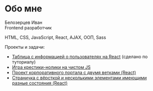 # Обо мне

Белозерцев Иван
<br>
Frontend разработчик

HTML, CSS, JavaScript, React, AJAX, ООП, Sass

Проекты и задачи:
- <a href="https://github.com/ivvn8/-Tables-sorted-by-fields.-React-JS.">Таблица с информацией о пользователях на React</a> (сделано по туториалу)
- <a href="https://github.com/ivvn8/tic-tac-toe-JS">Игра крестики-нолики на чистом JS</a>
- <a href="https://github.com/ivvn8/chat-network">Проект корпоративного портала с двумя ветками (React)</a>
- <a href="https://github.com/ivvn8/nyamushka">Страничка с вёрсткой и несколькими элементами имеющими разные состояния (React)</a>
